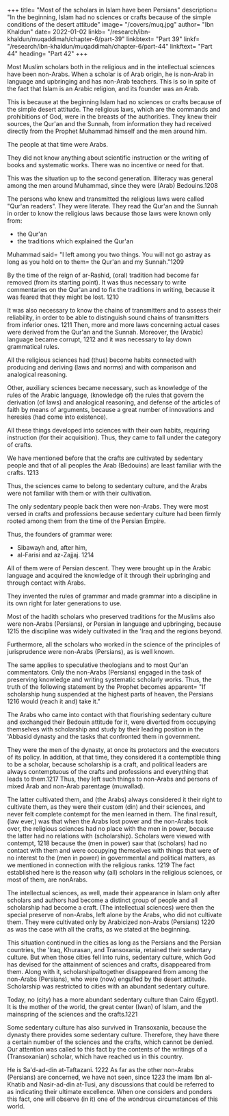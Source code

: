 +++
title= "Most of the scholars in Islam have been Persians"
description= "In the beginning, Islam had no sciences or crafts because of the simple conditions of the desert attitude"
image= "/covers/muq.jpg"
author= "Ibn Khaldun"
date= 2022-01-02
linkb= "/research/ibn-khaldun/muqaddimah/chapter-6/part-39"
linkbtext= "Part 39"
linkf= "/research/ibn-khaldun/muqaddimah/chapter-6/part-44"
linkftext= "Part 44"
heading= "Part 42"
+++

<!-- ## 42. Most of the scholars in Islam have been Persians. 1206 -->

Most Muslim scholars both in the religious and in the intellectual sciences have been non-Arabs. When a scholar is of Arab origin, he is non-Arab in language and upbringing and has non-Arab teachers. This is so in spite of the fact that Islam is an Arabic religion, and its founder was an Arab.

This is because at the beginning Islam had no sciences or crafts because of the simple desert attitude. The religious laws, which are the commands and prohibitions of God, were in the breasts of the authorities. They knew their sources, the Qur'an and the Sunnah, from information they had received directly from the Prophet Muhammad himself and the men around him. 

The people at that time were Arabs. 

They did not know anything about scientific instruction or the writing of books and systematic works. There was no incentive or need for that. 

This was the situation up to the second generation. Illiteracy was general among the men around Muhammad, since they were (Arab) Bedouins.1208

The persons who knew and transmitted the religious laws were called "Qur'an readers". They were literate. <!-- People who knew the Qur'an were at that time called "Qur'an readers" with reference to the fact (that they were literate). -->  They read the Qur'an and the Sunnah in order to know the religious laws because those laws were known only from:
- the Qur'an
- the traditions which explained the Qur'an

Muhammad said= "I left among you two things. You will not go astray as long as you hold on to them= the Qur'an and my Sunnah."1209

By the time of the reign of ar-Rashid, (oral) tradition had become far removed (from its starting point). It was thus necessary to write commentaries on the Qur'an and to fix the traditions in writing, because it was feared that they might be lost. 1210 

It was also necessary to know the chains of transmitters and to assess their reliability, in order to be able to distinguish sound chains of transmitters from inferior ones. 1211 Then, more and more laws concerning actual cases were derived from the Qur'an and the Sunnah. Moreover, the (Arabic) language became corrupt, 1212 and it was necessary to lay down grammatical rules.

All the religious sciences had (thus) become habits connected with producing and deriving (laws and norms) and with comparison and analogical reasoning. 

Other, auxiliary sciences became necessary, such as knowledge of the rules of the Arabic language, (knowledge of) the rules that govern the derivation (of laws) and analogical reasoning, and defense of the articles of faith by means of arguments, because a great number of innovations and heresies (had come into existence).

All these things developed into sciences with their own habits, requiring instruction (for their acquisition). Thus, they came to fall under the category of crafts. 

We have mentioned before that the crafts are cultivated by sedentary people and that of all peoples the Arab (Bedouins) are least familiar with the crafts. 1213

Thus, the sciences came to belong to sedentary culture, and the Arabs were not familiar with them or with their cultivation. 

The only sedentary people back then were non-Arabs. <!--  and, what amounts to the same thing, the clients and sedentary people who followed the non-Arabs at that time in all matters of sedentary culture, including the . --> They were most versed in crafts and professions because sedentary culture had been firmly rooted among them from the time of the Persian Empire.

Thus, the founders of grammar were:
- Sibawayh and, after him, 
- al-Farisi and az-Zajjaj. 1214 

All of them were of Persian descent. They were brought up in the Arabic language and acquired the knowledge of it through their upbringing and through contact with Arabs. 

They invented the rules of grammar and made grammar into a discipline in its own right for later generations to use.

Most of the hadith scholars who preserved traditions for the Muslims also were non-Arabs (Persians), or Persian in language and upbringing, because 1215 the discipline was widely cultivated in the 'Iraq and the regions beyond.

Furthermore, all the scholars who worked in the science of the principles of jurisprudence were non-Arabs (Persians), as is well known. 

The same applies to speculative theologians and to most Qur'an commentators. Only the non-Arabs (Persians) engaged in the task of preserving knowledge and writing systematic scholarly works. Thus, the truth of the following statement by the Prophet becomes apparent= "If scholarship hung suspended at the highest parts of heaven, the Persians 1216 would (reach it and) take it."

The Arabs who came into contact with that flourishing sedentary culture and exchanged their Bedouin attitude for it, were diverted from occupying themselves with scholarship and study by their leading position in the 'Abbasid dynasty and the tasks that confronted them in government. 

They were the men of the dynasty, at once its protectors and the executors of its policy. In addition, at that time, they considered it a contemptible thing to be a scholar, because scholarship is a craft, and political leaders are always contemptuous of the crafts and professions and everything that leads to them.1217 Thus, they left such things to non-Arabs and persons of mixed Arab and non-Arab parentage (muwallad). 

The latter cultivated them, and (the Arabs) always considered it their right to cultivate them, as they were their custom (din) and their sciences, and never felt complete contempt for the men learned in them. The final result, (law ever,) was that when the Arabs lost power and the non-Arabs took over, the religious sciences had no place with the men in power, because the latter had no relations with (scholarship). Scholars were viewed with contempt, 1218 because the (men in power) saw that (scholars) had no contact with them and were occupying themselves with things that were of no interest to the (men in power) in governmental and political matters, as we mentioned in connection with the religious ranks. 1219 The fact established here is the reason why (all) scholars in the religious sciences, or most of them, are nonArabs.

The intellectual sciences, as well, made their appearance in Islam only after scholars and authors had become a distinct group of people and all scholarship had become a craft. (The intellectual sciences) were then the special preserve of non-Arabs, left alone by the Arabs, who did not cultivate them. They were cultivated only by Arabicized non-Arabs (Persians) 1220 as was the case with all the crafts, as we stated at the beginning.

This situation continued in the cities as long as the Persians and the Persian countries, the 'Iraq, Khurasan, and Transoxania, retained their sedentary culture. But when those cities fell into ruins, sedentary culture, which God has devised for the attainment of sciences and crafts, disappeared from them. Along with it, scholarshipaltogether disappeared from among the non-Arabs (Persians), who were (now) engulfed by the desert attitude. Scholarship was restricted to cities with an abundant sedentary culture. 

Today, no (city) has a more abundant sedentary culture than Cairo (Egypt). It is the mother of the world, the great center (Iwan) of Islam, and the mainspring of the sciences and the crafts.1221

Some sedentary culture has also survived in Transoxania, because the dynasty there provides some sedentary culture. Therefore, they have there a certain number of the sciences and the crafts, which cannot be denied. Our attention was
called to this fact by the contents of the writings of a (Transoxanian) scholar, which have reached us in this country. 

He is Sa'd-ad-din at-Taftazani. 1222 As far as the other non-Arabs (Persians) are concerned, we have not seen, since 1223 the imam Ibn
al-Khatib and Nasir-ad-din at-Tusi, any discussions that could be referred to as indicating their ultimate excellence. When one considers and ponders this fact, one will observe (in it) one of the wondrous circumstances of this world. 



